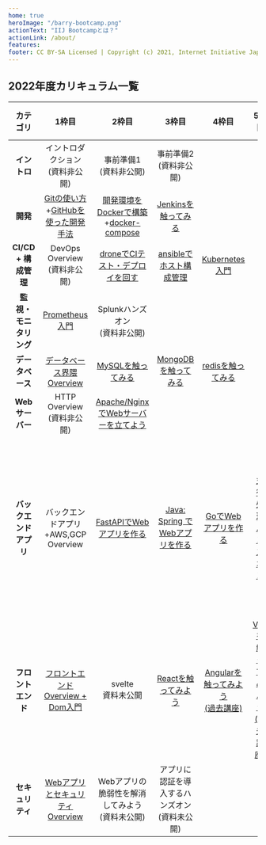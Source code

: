 ```yaml
---
home: true
heroImage: "/barry-bootcamp.png"
actionText: "IIJ Bootcampとは？"
actionLink: /about/
features:
footer: CC BY-SA Licensed | Copyright (c) 2021, Internet Initiative Japan Inc.
---
```


## 2022年度カリキュラム一覧

| カテゴリ | 1枠目 | 2枠目 | 3枠目 | 4枠目 | 5枠目 | 6枠目 |
| :--: | :--: | :--: | :--: | :--: | :--: | :--: |
| **イントロ** | イントロダクション<br>(資料非公開) | 事前準備1<br>(資料非公開) | 事前準備2<br>(資料非公開) |
| **開発** | [Gitの使い方](development/git/)+[GitHubを使った開発手法](development/github/) | [開発環境をDockerで構築](development/docker/docker/)+[docker-compose](development/docker/docker-compose/) | [Jenkinsを触ってみる](cicd_infra/jenkins/) |
| **CI/CD + 構成管理** | DevOps Overview<br>(資料非公開) | [droneでCIテスト・デプロイを回す](cicd_infra/drone/) | [ansibleでホスト構成管理](cicd_infra/ansible/) | [Kubernetes入門](development/kubernetes/) |
| **監視・モニタリング** | [Prometheus入門](cicd_infra/prometheus/) | Splunkハンズオン<br>(資料非公開) |
| **データベース** | [データベース界隈Overview](database/overview/) | [MySQLを触ってみる](database/mysql/) | [MongoDBを触ってみる](database/mongodb/)         | [redisを触ってみる](database/redis/) |
| **Webサーバー** | HTTP Overview<br>(資料非公開) | [Apache/NginxでWebサーバーを立てよう](web-server/apache_nginx/) |
| **バックエンドアプリ** | バックエンドアプリ+AWS,GCP Overview | [FastAPIでWebアプリを作る](server-app/fastapi/) | [Java: Spring でWebアプリを作る](server-app/java/) | [GoでWebアプリを作る](server-app/go/) | [並行処理ハンズオン](server-app\concurrent) | [テストプログラミングハンズオン](server-app\test-hands-on) |
| **フロントエンド** | [フロントエンドOverview + Dom入門](frontend/overview/) | svelte<br>資料未公開 | [Reactを触ってみよう](frontend/react/) | [Angularを触ってみよう<br>(過去講座)](frontend/angular/) | [Vueを触ってみよう<br>(過去講座)](frontend/vue/) |
| **セキュリティ** | [WebアプリとセキュリティOverview](security/overview/) | Webアプリの脆弱性を解消してみよう<br>(資料未公開) | アプリに認証を導入するハンズオン<br>(資料未公開) |
